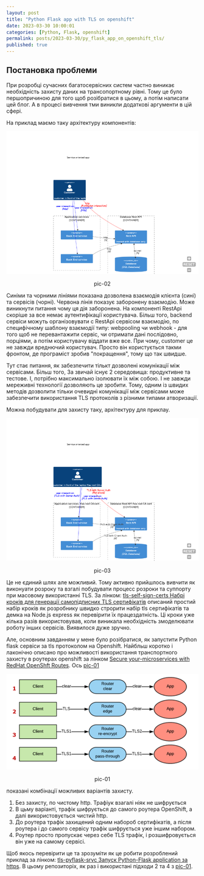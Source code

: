 ```yaml
---
layout: post
title: "Python Flask app with TLS on openshift"
date: 2023-03-30 10:00:01
categories: [Python, Flask, openshift]
permalink: posts/2023-03-30/py_flask_app_on_openshift_tls/
published: true
---
```


<!-- TOC BEGIN -->

<!-- TOC END -->

## <a name="p-1">Постановка проблеми</a>

При розробці сучасних багатосервісних систем частно виникає необхідність захисту даних на трансопортному рівні. Тому це було першопричиною для того щоб розібратися в цьому, а потім написати цей блог. А в процесі вивчення тми виникли додаткові аргументи в цій сфері.

На приклад маємо таку архітектуру компонентів:

<kbd><img src="/assets/img/posts/2023-03-30-py-flask-openshift-tls/doc/pic-02.png" /></kbd>
<p style="text-align: center;"><a name="pic-02">pic-02</a></p>

Синіми та чорними лініями показана дозволена взаємодія клієнта (сині) та сервісів (чорні). Червона лінія показує  заборонену взаємодію. Може виникнути питання чому ця дія заборонена. На компоненті RestApi скоріше за все немає аутентифікації користувача. Більш того, backend сервіси можуть організовувати с RestApi сервісом взаємодію, по специфічному шаблону взаємодії типу: webpooling чи webhook -  для того щоб не перевантажити сервіс, чи отримати дані послідовно, порціями, а потім користувачу віддати вже все. При чому, customer  це не завжди вреднючий користувач. Просто він користується такми фронтом, де програміст зробив "покращення", тому що так швидше.


Тут стає питання, як забезпечити тількт дозволені комунікації між сервісами. Більш того, За звичай існує 2 середовища: продуктивне та тестове. І, потрібно максимально ізолювати їх між собою. І не завжди мереживні технології дозволяють це зробити. Тому, одним із швидих  методів дозволити тільки очевидні комунікації між сервісами може забезпечити використання TLS  протоколів з різними типами атворизації.



Можна побудувати для захисту таку, архітектуру для приклау.

<kbd><img src="/assets/img/posts/2023-03-30-py-flask-openshift-tls/doc/pic-03.png" /></kbd>
<p style="text-align: center;"><a name="pic-03">pic-03</a></p>

Це не єдиний шлях але можливий.  Тому активно прийшлось вивчити як  виконуати розроку та взгалі побудувати процесс розроки та суппорту при масовому використанні TLS. За лінком:  [tls-self-sign-certs Набрі кроків для генерації самопідписних TLS сертифікатів](https://github.com/pavlo-shcherbukha/tls-self-sign-certs#tls-self-sign-certs-%D0%BD%D0%B0%D0%B1%D1%80%D1%96-%D0%BA%D1%80%D0%BE%D0%BA%D1%96%D0%B2-%D0%B4%D0%BB%D1%8F-%D0%B3%D0%B5%D0%BD%D0%B5%D1%80%D0%B0%D1%86%D1%96%D1%97-%D1%81%D0%B0%D0%BC%D0%BE%D0%BF%D1%96%D0%B4%D0%BF%D0%B8%D1%81%D0%BD%D0%B8%D1%85-tls--%D1%81%D0%B5%D1%80%D1%82%D0%B8%D1%84%D1%96%D0%BA%D0%B0%D1%82%D1%96%D0%B2) описаний простий набір кроків як розробнику швидко строрити набір tls сертифікатів  та демка на Node.js express  як перевірити їх працездатність. Ці кроки уже кілька разів використовував, коли виникала необхідність змоделювати роботу інших сервісів. Виявилося дуже зручно.

Але, основним завданням у мене було  розібратися, як запустити Python flask сервіси за tls  протоколом на Openshift. Найбльш коротко і лаконічно  описано  про можливості  використання транспортного захисту в роутерах openshift за лінком [Secure your-microservices with RedHat OpenShft Routes](https://masamh.gitbook.io/secure-your-app-on-rhos/). Ось [pic-01](pic-01)

<kbd><img src="/assets/img/posts/2023-03-30-py-flask-openshift-tls/doc/pic-01.png" /></kbd>
<p style="text-align: center;"><a name="pic-01">pic-01</a></p>


показані  комбінації  можливих варіантів захисту.

1. Без захисту, по чистому http. Трафіук взагалі ніяк не шифрується
2. В цьму варіанті, трафік шифрується до  самого роутера OpenShift,  а далі використовується чистий http.
3. До роутера трафік захищений одним набороб сертифікатів, а після роутера і до самого сервісу трафік шифрується уже іншим набором.
4.  Роутер просто пропускає через себе TLS  трафік, і розшифровується він уже на самому сервісі.


Щоб якось перевірити це та  зрозуміти як це робити розроблений приклад за лінком: [tls-pyflask-srvc Запуск Python-Flask application за https](https://github.com/pavlo-shcherbukha/tls-pyflask-srvc#tls-pyflask-srvc-%D0%B7%D0%B0%D0%BF%D1%83%D1%81%D0%BA-python-flask-application-%D0%B7%D0%B0-https). В цьому репозиторіх, як раз і використані підходи 2 та 4 з [pic-01](pic-01).









